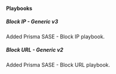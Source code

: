 
#### Playbooks

##### Block IP - Generic v3

Added Prisma SASE - Block IP playbook.
##### Block URL - Generic v2

Added Prisma SASE - Block URL playbook.
